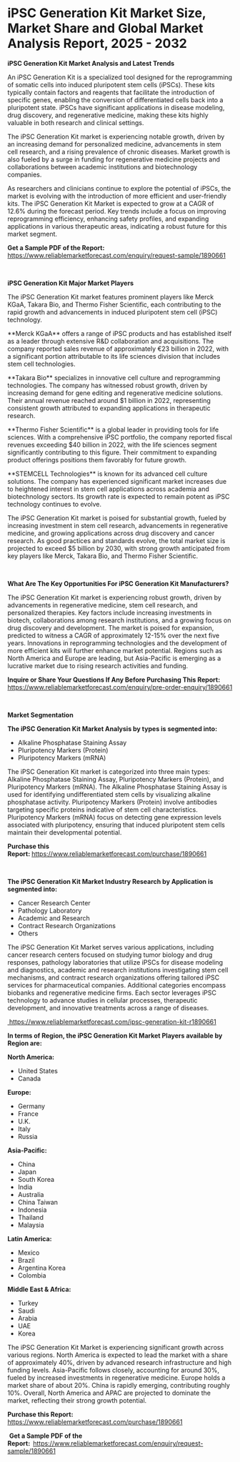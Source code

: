 <p><h1>iPSC Generation Kit Market Size, Market Share and Global Market Analysis Report, 2025 - 2032</h1></p><p><strong>iPSC Generation Kit Market Analysis and Latest Trends</strong></p>
<p><p>An iPSC Generation Kit is a specialized tool designed for the reprogramming of somatic cells into induced pluripotent stem cells (iPSCs). These kits typically contain factors and reagents that facilitate the introduction of specific genes, enabling the conversion of differentiated cells back into a pluripotent state. iPSCs have significant applications in disease modeling, drug discovery, and regenerative medicine, making these kits highly valuable in both research and clinical settings.</p><p>The iPSC Generation Kit market is experiencing notable growth, driven by an increasing demand for personalized medicine, advancements in stem cell research, and a rising prevalence of chronic diseases. Market growth is also fueled by a surge in funding for regenerative medicine projects and collaborations between academic institutions and biotechnology companies. </p><p>As researchers and clinicians continue to explore the potential of iPSCs, the market is evolving with the introduction of more efficient and user-friendly kits. The iPSC Generation Kit Market is expected to grow at a CAGR of 12.6% during the forecast period. Key trends include a focus on improving reprogramming efficiency, enhancing safety profiles, and expanding applications in various therapeutic areas, indicating a robust future for this market segment.</p></p>
<p><strong>Get a Sample PDF of the Report:&nbsp;</strong> <a href="https://www.reliablemarketforecast.com/enquiry/request-sample/1890661?utm_campaign=1895&utm_medium=2&utm_source=Github&utm_content=ia&utm_term=14042025&utm_id=ipsc-generation-kit">https://www.reliablemarketforecast.com/enquiry/request-sample/1890661</a></p>
<p>&nbsp;</p>
<p><strong>iPSC Generation Kit Major Market Players</strong></p>
<p><p>The iPSC Generation Kit market features prominent players like Merck KGaA, Takara Bio, and Thermo Fisher Scientific, each contributing to the rapid growth and advancements in induced pluripotent stem cell (iPSC) technology.</p><p>**Merck KGaA** offers a range of iPSC products and has established itself as a leader through extensive R&D collaboration and acquisitions. The company reported sales revenue of approximately €23 billion in 2022, with a significant portion attributable to its life sciences division that includes stem cell technologies.</p><p>**Takara Bio** specializes in innovative cell culture and reprogramming technologies. The company has witnessed robust growth, driven by increasing demand for gene editing and regenerative medicine solutions. Their annual revenue reached around $1 billion in 2022, representing consistent growth attributed to expanding applications in therapeutic research.</p><p>**Thermo Fisher Scientific** is a global leader in providing tools for life sciences. With a comprehensive iPSC portfolio, the company reported fiscal revenues exceeding $40 billion in 2022, with the life sciences segment significantly contributing to this figure. Their commitment to expanding product offerings positions them favorably for future growth.</p><p>**STEMCELL Technologies** is known for its advanced cell culture solutions. The company has experienced significant market increases due to heightened interest in stem cell applications across academia and biotechnology sectors. Its growth rate is expected to remain potent as iPSC technology continues to evolve.</p><p>The iPSC Generation Kit market is poised for substantial growth, fueled by increasing investment in stem cell research, advancements in regenerative medicine, and growing applications across drug discovery and cancer research. As good practices and standards evolve, the total market size is projected to exceed $5 billion by 2030, with strong growth anticipated from key players like Merck, Takara Bio, and Thermo Fisher Scientific.</p></p>
<p>&nbsp;</p>
<p><strong>What Are The Key Opportunities For iPSC Generation Kit Manufacturers?</strong></p>
<p><p>The iPSC Generation Kit market is experiencing robust growth, driven by advancements in regenerative medicine, stem cell research, and personalized therapies. Key factors include increasing investments in biotech, collaborations among research institutions, and a growing focus on drug discovery and development. The market is poised for expansion, predicted to witness a CAGR of approximately 12-15% over the next five years. Innovations in reprogramming technologies and the development of more efficient kits will further enhance market potential. Regions such as North America and Europe are leading, but Asia-Pacific is emerging as a lucrative market due to rising research activities and funding.</p></p>
<p><strong>Inquire or Share Your Questions If Any Before Purchasing This Report:</strong> <a href="https://www.reliablemarketforecast.com/enquiry/pre-order-enquiry/1890661?utm_campaign=1895&utm_medium=2&utm_source=Github&utm_content=ia&utm_term=14042025&utm_id=ipsc-generation-kit">https://www.reliablemarketforecast.com/enquiry/pre-order-enquiry/1890661</a></p>
<p>&nbsp;</p>
<p><strong>Market Segmentation</strong></p>
<p><strong>The iPSC Generation Kit Market Analysis by types is segmented into:</strong></p>
<p><ul><li>Alkaline Phosphatase Staining Assay</li><li>Pluripotency Markers (Protein)</li><li>Pluripotency Markers (mRNA)</li></ul></p>
<p><p>The iPSC Generation Kit market is categorized into three main types: Alkaline Phosphatase Staining Assay, Pluripotency Markers (Protein), and Pluripotency Markers (mRNA). The Alkaline Phosphatase Staining Assay is used for identifying undifferentiated stem cells by visualizing alkaline phosphatase activity. Pluripotency Markers (Protein) involve antibodies targeting specific proteins indicative of stem cell characteristics. Pluripotency Markers (mRNA) focus on detecting gene expression levels associated with pluripotency, ensuring that induced pluripotent stem cells maintain their developmental potential.</p></p>
<p><strong>Purchase this Report:&nbsp;</strong><a href="https://www.reliablemarketforecast.com/purchase/1890661?utm_campaign=1895&utm_medium=2&utm_source=Github&utm_content=ia&utm_term=14042025&utm_id=ipsc-generation-kit">https://www.reliablemarketforecast.com/purchase/1890661</a></p>
<p>&nbsp;</p>
<p><strong>The iPSC Generation Kit Market Industry Research by Application is segmented into:</strong></p>
<p><ul><li>Cancer Research Center</li><li>Pathology Laboratory</li><li>Academic and Research</li><li>Contract Research Organizations</li><li>Others</li></ul></p>
<p><p>The iPSC Generation Kit Market serves various applications, including cancer research centers focused on studying tumor biology and drug responses, pathology laboratories that utilize iPSCs for disease modeling and diagnostics, academic and research institutions investigating stem cell mechanisms, and contract research organizations offering tailored iPSC services for pharmaceutical companies. Additional categories encompass biobanks and regenerative medicine firms. Each sector leverages iPSC technology to advance studies in cellular processes, therapeutic development, and innovative treatments across a range of diseases.</p></p>
<p><a href="https://www.reliablemarketforecast.com/ipsc-generation-kit-r1890661?utm_campaign=1895&utm_medium=2&utm_source=Github&utm_content=ia&utm_term=14042025&utm_id=ipsc-generation-kit">&nbsp;https://www.reliablemarketforecast.com/ipsc-generation-kit-r1890661</a></p>
<p><strong>In terms of Region, the iPSC Generation Kit Market Players available by Region are:</strong></p>
<p>
    <p> <strong> North America: </strong>
        <ul>
            <li>United States</li>
            <li>Canada</li>
        </ul>
        </p> 
    <p> <strong> Europe: </strong>
        <ul>
            <li>Germany</li>
            <li>France</li>
            <li>U.K.</li>
            <li>Italy</li>
            <li>Russia</li>
        </ul>
        </p> 
    <p> <strong> Asia-Pacific: </strong>
        <ul>
            <li>China</li>
            <li>Japan</li>
            <li>South Korea</li>
            <li>India</li>
            <li>Australia</li>
            <li>China Taiwan</li>
            <li>Indonesia</li>
            <li>Thailand</li>
            <li>Malaysia</li>
        </ul>
        </p> 
    <p> <strong> Latin America: </strong>
        <ul>
            <li>Mexico</li>
            <li>Brazil</li>
            <li>Argentina Korea</li>
            <li>Colombia</li>
        </ul>
        </p> 
    <p> <strong> Middle East & Africa: </strong>
        <ul>
            <li>Turkey</li>
            <li>Saudi</li>
            <li>Arabia</li>
            <li>UAE</li>
            <li>Korea</li>
        </ul>
    </p>
    </p>
<p><p>The iPSC Generation Kit Market is experiencing significant growth across various regions. North America is expected to lead the market with a share of approximately 40%, driven by advanced research infrastructure and high funding levels. Asia-Pacific follows closely, accounting for around 30%, fueled by increased investments in regenerative medicine. Europe holds a market share of about 20%. China is rapidly emerging, contributing roughly 10%. Overall, North America and APAC are projected to dominate the market, reflecting their strong growth potential.</p></p>
<p><strong>Purchase this Report: </strong><a href="https://www.reliablemarketforecast.com/purchase/1890661?utm_campaign=1895&utm_medium=2&utm_source=Github&utm_content=ia&utm_term=14042025&utm_id=ipsc-generation-kit">https://www.reliablemarketforecast.com/purchase/1890661</a></p>
<p>&nbsp;<strong>Get a Sample PDF of the Report:&nbsp;&nbsp;</strong><a href="https://www.reliablemarketforecast.com/enquiry/request-sample/1890661?utm_campaign=1895&utm_medium=2&utm_source=Github&utm_content=ia&utm_term=14042025&utm_id=ipsc-generation-kit">https://www.reliablemarketforecast.com/enquiry/request-sample/1890661</a></p>
<p><strong></strong></p>
<p><p></p><p></p><p></p></p>